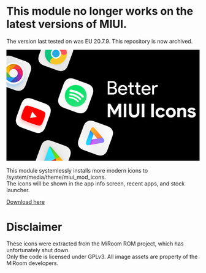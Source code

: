 
# This module no longer works on the latest versions of MIUI.
The version last tested on was EU 20.7.9. This repository is now archived.


![banner](banner.png)

This module systemlessly installs more modern icons to /system/media/theme/miui_mod_icons.\
The icons will be shown in the app info screen, recent apps, and stock launcher.


[Download here](https://github.com/Magisk-Modules-Alt-Repo/Better-MIUI-Icons/releases)


# Disclaimer
These icons were extracted from the MiRoom ROM project, which has unfortunately shut down.
\
Only the code is licensed under GPLv3. All image assets are property of the MiRoom developers.

